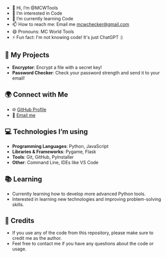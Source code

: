 - 👋 Hi, I’m @MCWTools
- 👀 I’m interested in Code
- 🌱 I’m currently learning Code
- 📫 How to reach me: Email me mcwchecker@gmail.com
- 😄 Pronouns: MC World Tools
- ⚡ Fun fact: I'm not knowing code! It's just ChatGPT :)

## 🚀 My Projects
- **Encryptor**: Encrypt a file with a secret key!
- **Password Checker**: Check your password strength and send it to your email!

## 🌍 Connect with Me
- 🌐 [GitHub Profile](https://github.com/MCWTools)
- 📧 [Email me](mailto:mcwchecker@gmail.com)

## 💻 Technologies I’m using
- **Programming Languages**: Python, JavaScript
- **Libraries & Frameworks**: Pygame, Flask
- **Tools**: Git, GitHub, PyInstaller
- **Other**: Command Line, IDEs like VS Code

## 📚 Learning
- Currently learning how to develop more advanced Python tools.
- Interested in learning new technologies and improving problem-solving skills.

## 📜 Credits
- If you use any of the code from this repository, please make sure to credit me as the author.
- Feel free to contact me if you have any questions about the code or usage.

